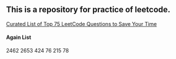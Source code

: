 ## This is a repository for practice of leetcode.

[Curated List of Top 75 LeetCode Questions to Save Your Time](https://www.teamblind.com/post/new-year-gift---curated-list-of-top-75-leetcode-questions-to-save-your-time-OaM1orEU)

#### Again List

2462
2653
424
76
215
78